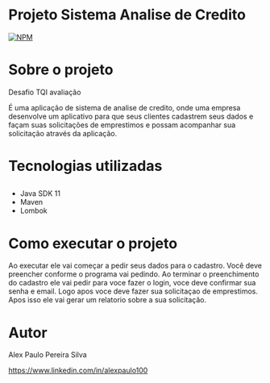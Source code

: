 
# Projeto Sistema Analise de Credito


[![NPM](https://img.shields.io/npm/l/react)](https://github.com/alexpaulo100/tqi_evolution_backend_2021/blob/master/LICENSE)

# Sobre o projeto

Desafio TQI avaliação

É uma aplicação de sistema de analise de credito, onde uma empresa desenvolve um aplicativo para que seus clientes cadastrem seus dados e façam suas solicitações de emprestimos e possam acompanhar sua solicitação através da aplicação.

# Tecnologias utilizadas
## 
- Java SDK 11
- Maven
- Lombok

# Como executar o projeto
Ao executar ele vai começar a pedir seus dados para o cadastro.
Você deve preencher conforme o programa vai pedindo.
Ao terminar o preenchimento do cadastro ele vai pedir para voce fazer o login, voce deve confirmar sua senha e email.
Logo apos voce deve fazer sua solicitaçao de emprestimos.
Apos isso ele vai gerar um relatorio sobre a sua solicitação.



# Autor

Alex Paulo Pereira Silva

https://www.linkedin.com/in/alexpaulo100

